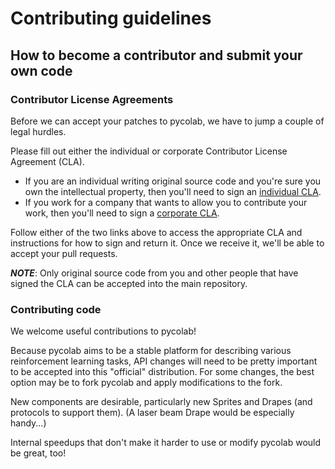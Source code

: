 # Contributing guidelines

## How to become a contributor and submit your own code

### Contributor License Agreements

Before we can accept your patches to pycolab, we have to jump a couple of legal
hurdles.

Please fill out either the individual or corporate Contributor License Agreement
(CLA).

*   If you are an individual writing original source code and you're sure you
    own the intellectual property, then you'll need to sign an [individual
    CLA](http://code.google.com/legal/individual-cla-v1.0.html).
*   If you work for a company that wants to allow you to contribute your work,
    then you'll need to sign a [corporate
    CLA](http://code.google.com/legal/corporate-cla-v1.0.html).

Follow either of the two links above to access the appropriate CLA and
instructions for how to sign and return it. Once we receive it, we'll be able to
accept your pull requests.

***NOTE***: Only original source code from you and other people that have signed
the CLA can be accepted into the main repository.

### Contributing code

We welcome useful contributions to pycolab!

Because pycolab aims to be a stable platform for describing various
reinforcement learning tasks, API changes will need to be pretty important to be
accepted into this "official" distribution. For some changes, the best option
may be to fork pycolab and apply modifications to the fork.

New components are desirable, particularly new Sprites and Drapes (and protocols
to support them). (A laser beam Drape would be especially handy...)

Internal speedups that don't make it harder to use or modify pycolab would be
great, too!
